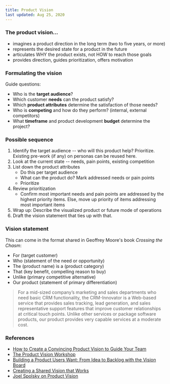 ```yaml
---
title: Product Vision
last updated: Aug 25, 2020
---
```


### The product vision...

* imagines a product direction in the long term (two to five years, or more)
* represents the desired state for a product in the future
* articulates WHY the product exists, not HOW to reach those goals
* provides direction, guides prioritization, offers motivation

### Formulating the vision

Guide questions:

* Who is the **target audience**?
* Which customer **needs** can the product satisfy?
* Which **product attributes** determine the satisfaction of those needs?
* Who is **competing** and how do they perform? (internal, external competitors)
* What **timeframe** and product development **budget** determine the project?

### Possible sequence

1. Identify the target audience -- who will this product help? Prioritize. Existing pre-work (if any) on personas can be reused here.
1. Look at the current state -- needs, pain points, existing competition
1. List down the product attributes
    * Do this per target audience
    * What can the product do? Mark addressed needs or pain points
    * Prioritize
1. Review prioritization
    * Confirm most important needs and pain points are addressed by the highest priority items. Else, move up priority of items addressing most important items
1. Wrap up: Describe the visualized product or future mode of operations
1. Draft the vision statement that ties up with that.

### Vision statement

This can come in the format shared in Geoffrey Moore's book _Crossing the Chasm_:

* For (target customer)
* Who (statement of the need or opportunity)
* The (product name) is a (product category)
* That (key benefit, compelling reason to buy)
* Unlike (primary competitive alternative)
* Our product (statement of primary differentiation)

> For a mid-sized company’s marketing and sales departments who need basic CRM functionality, the CRM-Innovator is a Web-based service that provides sales tracking, lead generation, and sales representative support features that improve customer relationships at critical touch points. Unlike other services or package software products, our product provides very capable services at a moderate cost.

### References

* [How to Create a Convincing Product Vision to Guide Your Team](https://uxstudioteam.com/ux-blog/product-vision/)
* [The Product Vision Workshop](http://tom-castle.com/the-product-vision-workshop/)
* [Building a Product Users Want: From Idea to Backlog with the Vision Board](https://www.mountaingoatsoftware.com/blog/building-a-product-users-want-from-idea-to-backlog-with-the-vision-board)
* [Creating a Shared Vision that Works](https://uxmag.com/articles/creating-a-shared-vision-that-works)
* [Joel Spolsky on Product Vision](https://www.joelonsoftware.com/2002/05/09/product-vision/)
